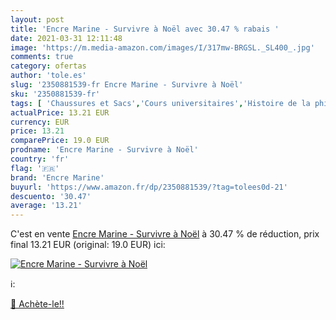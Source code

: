 ```yaml
---
layout: post
title: 'Encre Marine - Survivre à Noël avec 30.47 % rabais '
date: 2021-03-31 12:11:48
image: 'https://m.media-amazon.com/images/I/317mw-BRGSL._SL400_.jpg'
comments: true
category: ofertas
author: 'tole.es'
slug: '2350881539-fr Encre Marine - Survivre à Noël'
sku: '2350881539-fr'
tags: [ 'Chaussures et Sacs','Cours universitaires','Histoire de la philosophie','Livres','Ouvrages de référence de la philosophie','Philosophie','Philosophie et épistémologie pour luniversité','Religions et Spiritualités','Sciences humaines','encre marine','Études supérieures', ]
actualPrice: 13.21 EUR
currency: EUR
price: 13.21
comparePrice: 19.0 EUR
prodname: 'Encre Marine - Survivre à Noël'
country: 'fr'
flag: '🇫🇷'
brand: 'Encre Marine'
buyurl: 'https://www.amazon.fr/dp/2350881539/?tag=tolees0d-21'
descuento: '30.47'
average: '13.21'
---
```


C'est en vente [Encre Marine - Survivre à Noël](https://www.amazon.fr/dp/2350881539/?tag=tolees0d-21)  à  30.47 % de réduction, prix final  13.21 EUR (original: 19.0 EUR) ici:

[![Encre Marine - Survivre à Noël](https://m.media-amazon.com/images/I/317mw-BRGSL._SL400_.jpg)](https://www.amazon.fr/dp/2350881539/?tag=tolees0d-21)

ℹ️:


[🛒 Achète-le!!](https://www.amazon.fr/dp/2350881539/?tag=tolees0d-21)
